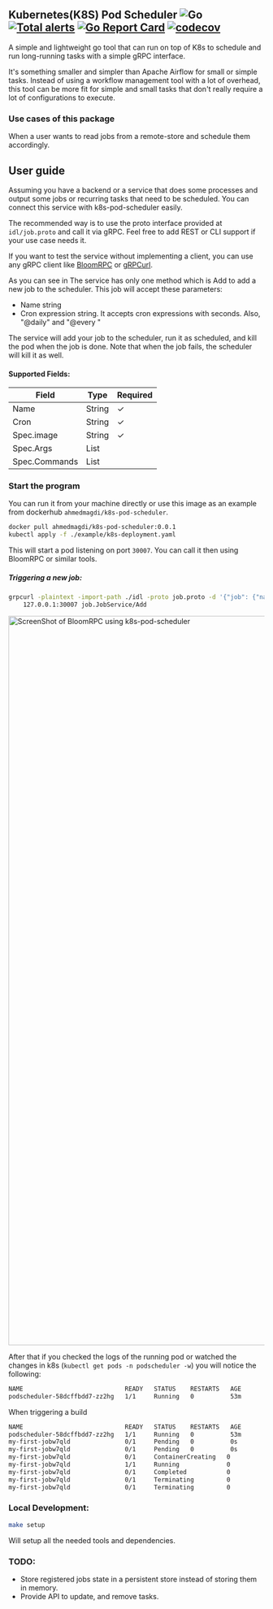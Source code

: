 ## Kubernetes(K8S) Pod Scheduler ![Go](https://github.com/ahmagdy/k8s-pod-scheduler/workflows/Go/badge.svg?branch=master) [![Total alerts](https://img.shields.io/lgtm/alerts/g/ahmagdy/k8s-pod-scheduler.svg?logo=lgtm&logoWidth=18)](https://lgtm.com/projects/g/ahmagdy/k8s-pod-scheduler/alerts/) [![Go Report Card](https://goreportcard.com/badge/github.com/ahmagdy/k8s-pod-scheduler)](https://goreportcard.com/report/github.com/ahmagdy/k8s-pod-scheduler) [![codecov](https://codecov.io/gh/ahmagdy/k8s-pod-scheduler/branch/master/graph/badge.svg)](https://codecov.io/gh/ahmagdy/k8s-pod-scheduler)
A simple and lightweight go tool that can run on top of K8s to schedule and run long-running tasks with a simple gRPC interface.

It's something smaller and simpler than Apache Airflow for small or simple tasks. Instead of using a workflow management tool with a lot of overhead, this tool can be more fit for simple and small tasks that don't really require a lot of configurations to execute. 

### Use cases of this package
When a user wants to read jobs from a remote-store and schedule them accordingly.

## User guide
Assuming you have a backend or a service that does some processes and output some jobs or recurring tasks that need to be scheduled. You can connect this service with k8s-pod-scheduler easily.

The recommended way is to use the proto interface provided at `idl/job.proto` and call it via gRPC.
Feel free to add REST or CLI support if your use case needs it.

If you want to test the service without implementing a client, you can use any gRPC client like [BloomRPC](https://github.com/uw-labs/bloomrpc) or [gRPCurl](https://github.com/fullstorydev/grpcurl).

As you can see in  The service has only one method which is Add to add a new job to the scheduler.
This job will accept these parameters:
- Name string
- Cron expression string. It accepts cron expressions with seconds. Also, "@daily" and "@every <duration>"

The service will add your job to the scheduler, run it as scheduled, and kill the pod when the job is done. 
Note that when the job fails, the scheduler will kill it as well.


#### Supported Fields:
 
|Field|Type|Required|
|---|---|---|
Name | String | ✓|
Cron | String | ✓|
Spec.image | String| ✓|
Spec.Args | List | |
Spec.Commands | List| 

### Start the program
You can run it from your machine directly or use this image as an example from dockerhub `ahmedmagdi/k8s-pod-scheduler`.

```bash
docker pull ahmedmagdi/k8s-pod-scheduler:0.0.1
kubectl apply -f ./example/k8s-deployment.yaml
``` 
This will start a pod listening on port `30007`. You can call it then using BloomRPC or similar tools.

##### Triggering a new job:

```bash
grpcurl -plaintext -import-path ./idl -proto job.proto -d '{"job": {"name":"my-first-job", "cron":"@every 0h0m30s", "spec":{"image":"ahmedmagdi/go-sample-task:1.0.0"}}}' \
    127.0.0.1:30007 job.JobService/Add
```
<img width="1436" alt="ScreenShot of BloomRPC using k8s-pod-scheduler" src="https://user-images.githubusercontent.com/10447926/87860756-533fc700-c940-11ea-97fc-0b50f464fac7.png">

After that if you checked the logs of the running pod or watched the changes in k8s (`kubectl get pods -n podscheduler -w`) you will notice the following:

```bash
NAME                            READY   STATUS    RESTARTS   AGE
podscheduler-58dcffbdd7-zz2hg   1/1     Running   0          53m
```
When triggering a build
```bash
NAME                            READY   STATUS    RESTARTS   AGE
podscheduler-58dcffbdd7-zz2hg   1/1     Running   0          53m
my-first-jobw7qld               0/1     Pending   0          0s
my-first-jobw7qld               0/1     Pending   0          0s
my-first-jobw7qld               0/1     ContainerCreating   0          0s
my-first-jobw7qld               1/1     Running             0          1s
my-first-jobw7qld               0/1     Completed           0          6s
my-first-jobw7qld               0/1     Terminating         0          6s
my-first-jobw7qld               0/1     Terminating         0          6s
```

### Local Development:
```bash
make setup
```
Will setup all the needed tools and dependencies.

### TODO:
- Store registered jobs state in a persistent store instead of storing them in memory.
- Provide API to update, and remove tasks. 
 

